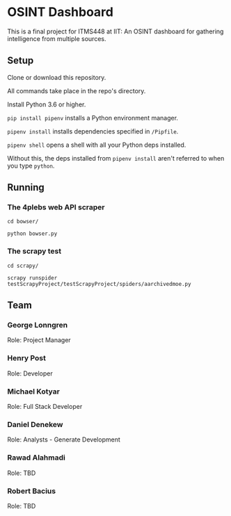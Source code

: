 # OSINT Dashboard

This is a final project for ITMS448 at IIT: An OSINT dashboard for gathering intelligence from multiple sources.

## Setup

Clone or download this repository.

All commands take place in the repo's directory.

Install Python 3.6 or higher.

`pip install pipenv` installs a Python environment manager.

`pipenv install` installs dependencies specified in `/Pipfile`.

`pipenv shell` opens a shell with all your Python deps installed.

Without this, the deps installed from `pipenv install` aren't referred to when you type `python`.

## Running

### The 4plebs web API scraper 

`cd bowser/`

`python bowser.py`

### The scrapy test

`cd scrapy/`

`scrapy runspider testScrapyProject/testScrapyProject/spiders/aarchivedmoe.py`

## Team

### George Lonngren
Role: Project Manager

### Henry Post
Role: Developer

### Michael Kotyar	
Role: Full Stack Developer

### Daniel Denekew
Role: Analysts - Generate Development

### Rawad Alahmadi
Role: TBD

### Robert Bacius
Role: TBD
